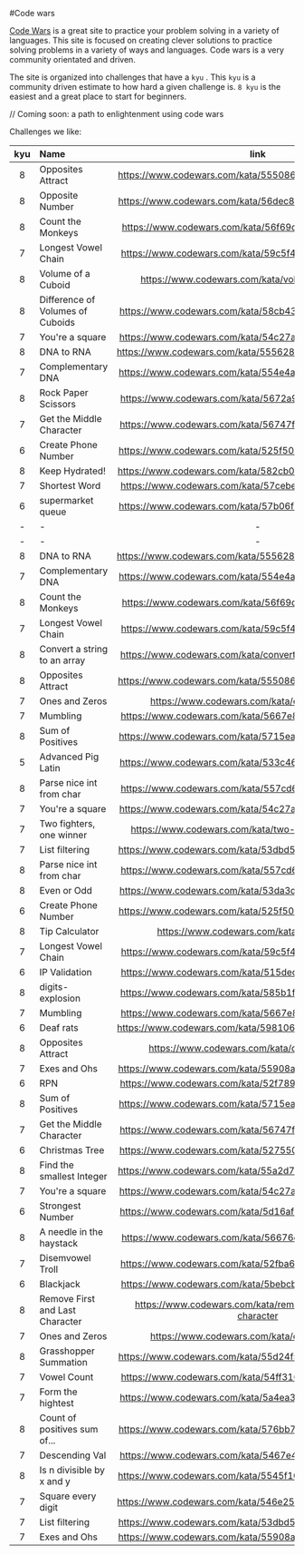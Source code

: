 #Code wars

[Code Wars](https://codewars.com) is a great site to practice your problem solving in a variety of languages. This site is focused on creating clever solutions to practice solving problems in a variety of ways and languages. Code wars is a very community orientated and driven.

The site is organized into challenges that have a `kyu` . This `kyu` is a community driven estimate to how hard a given challenge is. `8 kyu` is the easiest and a great place to start for beginners.

// Coming soon: a path to enlightenment using code wars

Challenges we like:

| kyu | Name                             |                             link                              |  language  |
| :-: | :------------------------------- | :-----------------------------------------------------------: | :--------: |
|  8  | Opposites Attract                |    https://www.codewars.com/kata/555086d53eac039a2a000083     |     C#     |
|  8  | Opposite Number                  |    https://www.codewars.com/kata/56dec885c54a926dcd001095     |     C#     |
|  8  | Count the Monkeys                |    https://www.codewars.com/kata/56f69d9f9400f508fb000ba7     |     C#     |
|  7  | Longest Vowel Chain              |    https://www.codewars.com/kata/59c5f4e9d751df43cf000035     |     C#     |
|  8  | Volume of a Cuboid               |       https://www.codewars.com/kata/volume-of-a-cuboid        |     C#     |
|  8  | Difference of Volumes of Cuboids |    https://www.codewars.com/kata/58cb43f4256836ed95000f97     |     C#     |
|  7  | You're a square                  |    https://www.codewars.com/kata/54c27a33fb7da0db0100040e     |     C#     |
|  8  | DNA to RNA                       |    https://www.codewars.com/kata/5556282156230d0e5e000089     |     C#     |
|  7  | Complementary DNA                |    https://www.codewars.com/kata/554e4a2f232cdd87d9000038     |     C#     |
|  8  | Rock Paper Scissors              |    https://www.codewars.com/kata/5672a98bdbdd995fad00000f     |     C#     |
|  7  | Get the Middle Character         |    https://www.codewars.com/kata/56747fd5cb988479af000028     |     C#     |
|  6  | Create Phone Number              |    https://www.codewars.com/kata/525f50e3b73515a6db000b83     |     C#     |
|  8  | Keep Hydrated!                   |    https://www.codewars.com/kata/582cb0224e56e068d800003c     |     C#     |
|  7  | Shortest Word                    |    https://www.codewars.com/kata/57cebe1dc6fdc20c57000ac9     |     C#     |
|  6  | supermarket queue                |    https://www.codewars.com/kata/57b06f90e298a7b53d000a86     | javascript |
|  -  | -                                |                               -                               |     -      |
|  -  | -                                |                               -                               |     -      |
|  8  | DNA to RNA                       |    https://www.codewars.com/kata/5556282156230d0e5e000089     | javascript |
|  7  | Complementary DNA                |    https://www.codewars.com/kata/554e4a2f232cdd87d9000038     | javascript |
|  8  | Count the Monkeys                |    https://www.codewars.com/kata/56f69d9f9400f508fb000ba7     | javascript |
|  7  | Longest Vowel Chain              |    https://www.codewars.com/kata/59c5f4e9d751df43cf000035     | javascript |
|  8  | Convert a string to an array     |  https://www.codewars.com/kata/convert-a-string-to-an-array   | javascript |
|  8  | Opposites Attract                |    https://www.codewars.com/kata/555086d53eac039a2a000083     | javascript |
|  7  | Ones and Zeros                   |         https://www.codewars.com/kata/ones-and-zeros          | javascript |
|  7  | Mumbling                         |    https://www.codewars.com/kata/5667e8f4e3f572a8f2000039     | javascript |
|  8  | Sum of Positives                 |    https://www.codewars.com/kata/5715eaedb436cf5606000381     | javascript |
|  5  | Advanced Pig Latin               |    https://www.codewars.com/kata/533c46b140aafec05b000d31     | javascript |
|  8  | Parse nice int from char         |    https://www.codewars.com/kata/557cd6882bfa3c8a9f0000c1     | javascript |
|  7  | You're a square                  |    https://www.codewars.com/kata/54c27a33fb7da0db0100040e     | javascript |
|  7  | Two fighters, one winner         |     https://www.codewars.com/kata/two-fighters-one-winner     | javascript |
|  7  | List filtering                   |    https://www.codewars.com/kata/53dbd5315a3c69eed20002dd     | javascript |
|  8  | Parse nice int from char         |    https://www.codewars.com/kata/557cd6882bfa3c8a9f0000c1     |     C#     |
|  8  | Even or Odd                      |    https://www.codewars.com/kata/53da3dbb4a5168369a0000fe     |     C#     |
|  6  | Create Phone Number              |    https://www.codewars.com/kata/525f50e3b73515a6db000b83     |     C#     |
|  8  | Tip Calculator                   |         https://www.codewars.com/kata/tip-calculator          |     C#     |
|  7  | Longest Vowel Chain              |    https://www.codewars.com/kata/59c5f4e9d751df43cf000035     |     C#     |
|  6  | IP Validation                    |    https://www.codewars.com/kata/515decfd9dcfc23bb6000006     |     C#     |
|  8  | digits-explosion                 |    https://www.codewars.com/kata/585b1fafe08bae9988000314     |     C#     |
|  7  | Mumbling                         |    https://www.codewars.com/kata/5667e8f4e3f572a8f2000039     | javascript |
|  6  | Deaf rats                        |    https://www.codewars.com/kata/598106cb34e205e074000031     |     C#     |
|  8  | Opposites Attract                |        https://www.codewars.com/kata/opposites-attract        |     C#     |
|  7  | Exes and Ohs                     |    https://www.codewars.com/kata/55908aad6620c066bc00002a     |     C#     |
|  6  | RPN                              |    https://www.codewars.com/kata/52f78966747862fc9a0009ae     |     C#     |
|  8  | Sum of Positives                 |    https://www.codewars.com/kata/5715eaedb436cf5606000381     |     C#     |
|  7  | Get the Middle Character         |    https://www.codewars.com/kata/56747fd5cb988479af000028     |     C#     |
|  6  | Christmas Tree                   |    https://www.codewars.com/kata/52755006cc238fcae70000ed     |     C#     |
|  8  | Find the smallest Integer        |    https://www.codewars.com/kata/55a2d7ebe362935a210000b2     | javascript |
|  7  | You're a square                  |    https://www.codewars.com/kata/54c27a33fb7da0db0100040e     |     C#     |
|  6  | Strongest Number                 |    https://www.codewars.com/kata/5d16af632cf48200254a6244     |     C#     |
|  8  | A needle in the haystack         |    https://www.codewars.com/kata/56676e8fabd2d1ff3000000c     | javascript |
|  7  | Disemvowel Troll                 |    https://www.codewars.com/kata/52fba66badcd10859f00097e     | javascript |
|  6  | Blackjack                        |    https://www.codewars.com/kata/5bebcbf2832c3acc870000f6     |     C#     |
|  8  | Remove First and Last Character  | https://www.codewars.com/kata/remove-first-and-last-character | javascript |
|  7  | Ones and Zeros                   |         https://www.codewars.com/kata/ones-and-zeros          |     C#     |
|  8  | Grasshopper Summation            |    https://www.codewars.com/kata/55d24f55d7dd296eb9000030     | javascript |
|  7  | Vowel Count                      |    https://www.codewars.com/kata/54ff3102c1bad923760001f3     | javascript |
|  7  | Form the hightest                |    https://www.codewars.com/kata/5a4ea304b3bfa89a9900008e     |     C#     |
|  8  | Count of positives sum of...     |    https://www.codewars.com/kata/576bb71bbbcf0951d5000044     | javascript |
|  7  | Descending Val                   |    https://www.codewars.com/kata/5467e4d82edf8bbf40000155     | javascript |
|  8  | Is n divisible by x and y        |    https://www.codewars.com/kata/5545f109004975ea66000086     | javascript |
|  7  | Square every digit               |    https://www.codewars.com/kata/546e2562b03326a88e000020     | javascript |
|  7  | List filtering                   |    https://www.codewars.com/kata/53dbd5315a3c69eed20002dd     |     C#     |
|  7  | Exes and Ohs                     |    https://www.codewars.com/kata/55908aad6620c066bc00002a     | javascript |
